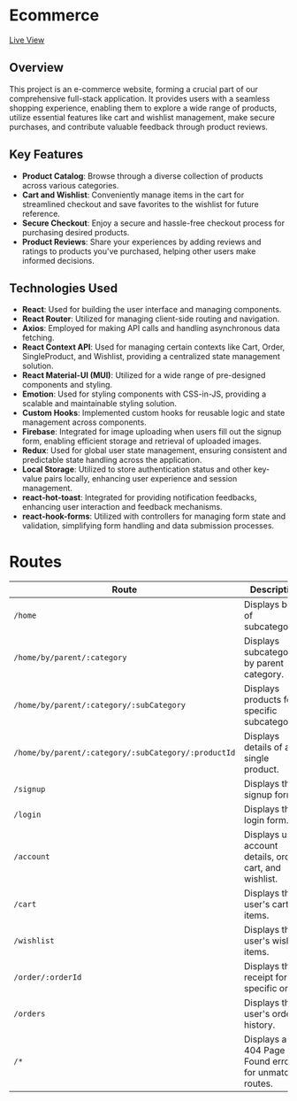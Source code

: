 # Ecommerce
[Live View](http://ecommerce-production-r.s3-website-us-east-1.amazonaws.com)

## Overview

This project is an e-commerce website, forming a crucial part of our comprehensive full-stack application. It provides users with a seamless shopping experience, enabling them to explore a wide range of products, utilize essential features like cart and wishlist management, make secure purchases, and contribute valuable feedback through product reviews.

## Key Features

- **Product Catalog**: Browse through a diverse collection of products across various categories.
- **Cart and Wishlist**: Conveniently manage items in the cart for streamlined checkout and save favorites to the wishlist for future reference.
- **Secure Checkout**: Enjoy a secure and hassle-free checkout process for purchasing desired products.
- **Product Reviews**: Share your experiences by adding reviews and ratings to products you've purchased, helping other users make informed decisions.


## Technologies Used

- **React**: Used for building the user interface and managing components.
- **React Router**: Utilized for managing client-side routing and navigation.
- **Axios**: Employed for making API calls and handling asynchronous data fetching.
- **React Context API**: Used for managing certain contexts like Cart, Order, SingleProduct, and Wishlist, providing a centralized state management solution.
- **React Material-UI (MUI)**: Utilized for a wide range of pre-designed components and styling.
- **Emotion**: Used for styling components with CSS-in-JS, providing a scalable and maintainable styling solution.
- **Custom Hooks**: Implemented custom hooks for reusable logic and state management across components.
- **Firebase**: Integrated for image uploading when users fill out the signup form, enabling efficient storage and retrieval of uploaded images.
- **Redux**: Used for global user state management, ensuring consistent and predictable state handling across the application.
- **Local Storage**: Utilized to store authentication status and other key-value pairs locally, enhancing user experience and session management.
- **react-hot-toast**: Integrated for providing notification feedbacks, enhancing user interaction and feedback mechanisms.
- **react-hook-forms**: Utilized with controllers for managing form state and validation, simplifying form handling and data submission processes.

# Routes
| Route                                               | Description                                                | Component(s) Used                       |
| --------------------------------------------------- | ---------------------------------------------------------- | --------------------------------------- |
| `/home`                                             | Displays best of subcategories.                            | `<BestOfSubCategory/>`                  |
| `/home/by/parent/:category`                         | Displays subcategories by parent category.                 | `<SingleSubCategoryByParentContainer/>` |
| `/home/by/parent/:category/:subCategory`            | Displays products for a specific subcategory.              | `<SubCategoryProductDashboard/>`        |
| `/home/by/parent/:category/:subCategory/:productId` | Displays details of a single product.                      | `<SingleProduct/>`                      |
| `/signup`                                           | Displays the signup form.                                  | `<Signup/>`                             |
| `/login`                                            | Displays the login form.                                   | `<Login/>`                              |
| `/account`                                          | Displays user account details, orders, cart, and wishlist. | `<Account/>`                            |
| `/cart`                                             | Displays the user's cart items.                            | `<Cart/>`                               |
| `/wishlist`                                         | Displays the user's wishlist items.                        | `<Wishlist/>`                           |
| `/order/:orderId`                                   | Displays the receipt for a specific order.                 | `<OrderReceipt/>`                       |
| `/orders`                                           | Displays the user's orders history.                        | `<Orders/>`                             |
| `/*`                                                | Displays a 404 Page Not Found error for unmatched routes.  | `<PageNotFound/>`                       |
